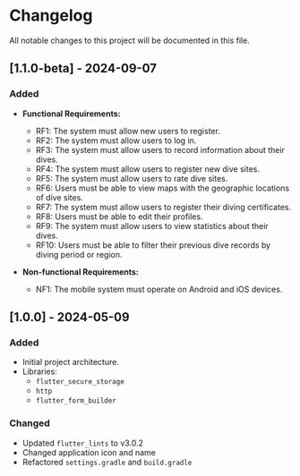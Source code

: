 # Changelog

All notable changes to this project will be documented in this file.

## [1.1.0-beta] - 2024-09-07

### Added
- **Functional Requirements:**
  - RF1: The system must allow new users to register.
  - RF2: The system must allow users to log in.
  - RF3: The system must allow users to record information about their dives.
  - RF4: The system must allow users to register new dive sites.
  - RF5: The system must allow users to rate dive sites.
  - RF6: Users must be able to view maps with the geographic locations of dive sites.
  - RF7: The system must allow users to register their diving certificates.
  - RF8: Users must be able to edit their profiles.
  - RF9: The system must allow users to view statistics about their dives.
  - RF10: Users must be able to filter their previous dive records by diving period or region.

- **Non-functional Requirements:**
  - NF1: The mobile system must operate on Android and iOS devices.

## [1.0.0] - 2024-05-09

### Added
- Initial project architecture.
- Libraries:
  - `flutter_secure_storage`
  - `http`
  - `flutter_form_builder`

### Changed
- Updated `flutter_lints` to v3.0.2
- Changed application icon and name
- Refactored `settings.gradle` and `build.gradle`